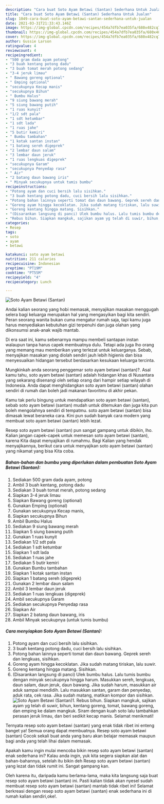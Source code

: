```yaml
---
description: "Cara buat Soto Ayam Betawi (Santan) Sederhana Untuk Jualan"
title: "Cara buat Soto Ayam Betawi (Santan) Sederhana Untuk Jualan"
slug: 1049-cara-buat-soto-ayam-betawi-santan-sederhana-untuk-jualan
date: 2021-03-31T21:33:43.146Z
image: https://img-global.cpcdn.com/recipes/454a7dfb7ea035fa/680x482cq70/soto-ayam-betawi-santan-foto-resep-utama.jpg
thumbnail: https://img-global.cpcdn.com/recipes/454a7dfb7ea035fa/680x482cq70/soto-ayam-betawi-santan-foto-resep-utama.jpg
cover: https://img-global.cpcdn.com/recipes/454a7dfb7ea035fa/680x482cq70/soto-ayam-betawi-santan-foto-resep-utama.jpg
author: Gussie Larson
ratingvalue: 4
reviewcount: 4
recipeingredient:
- "500 gram dada ayam potong"
- "3 buah kentang potong dadu"
- "3 buah tomat merah potong sedang"
- "3-4 jeruk limau"
- " Bawang goreng optional"
- " Emping optional"
- "secukupnya Kecap manis"
- "secukupnya Bihun"
- " Bumbu Halus"
- "9 siung bawang merah"
- "5 siung bawang putih"
- "1 ruas kunyit"
- "1/2 sdt pala"
- "1 sdt ketumbar"
- "1 sdt lada"
- "1 ruas jahe"
- "5 butir kemiri"
- " Bumbu tambahan"
- "1 kotak santan instan"
- "1 batang sereh digeprek"
- "2 lembar daun salam"
- "3 lembar daun jeruk"
- "1 ruas lengkuas digeprek"
- "secukupnya Garam"
- "secukupnya Penyedap rasa"
- " Air"
- "2 batang daun bawang iris"
- " Minyak secukupnya untuk tumis bumbu"
recipeinstructions:
- "Potong ayam dan cuci bersih lalu sisihkan."
- "3 buah kentang potong dadu, cuci bersih lalu sisihkan."
- "Potong bahan lainnya seperti tomat dan daun bawang. Geprek sereh dan lengkuas, sisihkan."
- "Goreng ayam hingga kecoklatan. Jika sudah matang tiriskan, lalu suwir."
- "Goreng kentang hingga matang. Sisihkan."
- "(Disarankan langsung di panci) Ulek bumbu halus. Lalu tumis bumbu dengan minyak secukupnya hingga harum. Masukkan sereh, lengkuas, daun salam, daun jeruk, daun bawang. Jika sudah harum, masukkan air aduk sampai mendidih. Lalu masukkan santan, garam dan penyedap, aduk rata, cek rasa. Jika sudah matang, matikan kompor dan sisihkan."
- "Rebus bihun. Siapkan mangkuk, sajikan ayam yg telah di suwir, bihun, kentang goreng, tomat, bawang goreng, dan emping ke dalam mangkuk. Siram dengan kuah soto lalu tambahkan perasan jeruk limau, dan beri sedikit kecap manis. Selamat menikmati!"
categories:
- Resep
tags:
- soto
- ayam
- betawi

katakunci: soto ayam betawi 
nutrition: 211 calories
recipecuisine: Indonesian
preptime: "PT19M"
cooktime: "PT55M"
recipeyield: "4"
recipecategory: Lunch

---
```



![Soto Ayam Betawi (Santan)](https://img-global.cpcdn.com/recipes/454a7dfb7ea035fa/680x482cq70/soto-ayam-betawi-santan-foto-resep-utama.jpg)

Andai kalian seorang yang hobi memasak, menyajikan masakan menggugah selera bagi keluarga merupakan hal yang mengasyikan bagi kita sendiri. Peran seorang  wanita bukan cuma mengatur rumah saja, tapi kamu juga harus menyediakan kebutuhan gizi terpenuhi dan juga olahan yang dikonsumsi anak-anak wajib mantab.

Di era  saat ini, kamu sebenarnya mampu membeli santapan instan walaupun tanpa harus capek membuatnya dulu. Tetapi ada juga lho orang yang memang mau memberikan yang terlezat untuk keluarganya. Sebab, menyajikan masakan yang diolah sendiri jauh lebih higienis dan bisa menyesuaikan hidangan tersebut berdasarkan kesukaan keluarga tercinta. 



Mungkinkah anda seorang penggemar soto ayam betawi (santan)?. Asal kamu tahu, soto ayam betawi (santan) adalah hidangan khas di Nusantara yang sekarang disenangi oleh setiap orang dari hampir setiap wilayah di Indonesia. Anda dapat menghidangkan soto ayam betawi (santan) olahan sendiri di rumah dan boleh jadi makanan favoritmu di akhir pekan.

Kamu tak perlu bingung untuk mendapatkan soto ayam betawi (santan), sebab soto ayam betawi (santan) mudah untuk ditemukan dan juga kita pun boleh mengolahnya sendiri di tempatmu. soto ayam betawi (santan) bisa dimasak lewat beraneka cara. Kini pun sudah banyak cara modern yang membuat soto ayam betawi (santan) lebih lezat.

Resep soto ayam betawi (santan) pun sangat gampang untuk dibikin, lho. Kalian jangan capek-capek untuk memesan soto ayam betawi (santan), karena Kita dapat menyajikan di rumahmu. Bagi Kalian yang hendak menyajikannya, berikut cara untuk menyajikan soto ayam betawi (santan) yang nikamat yang bisa Kita coba.

<!--inarticleads1-->

##### Bahan-bahan dan bumbu yang diperlukan dalam pembuatan Soto Ayam Betawi (Santan):

1. Sediakan 500 gram dada ayam, potong
1. Ambil 3 buah kentang, potong dadu
1. Sediakan 3 buah tomat merah, potong sedang
1. Siapkan 3-4 jeruk limau
1. Siapkan  Bawang goreng (optional)
1. Gunakan  Emping (optional)
1. Gunakan secukupnya Kecap manis,
1. Siapkan secukupnya Bihun
1. Ambil  Bumbu Halus
1. Sediakan 9 siung bawang merah
1. Siapkan 5 siung bawang putih
1. Gunakan 1 ruas kunyit
1. Sediakan 1/2 sdt pala
1. Sediakan 1 sdt ketumbar
1. Siapkan 1 sdt lada
1. Sediakan 1 ruas jahe
1. Sediakan 5 butir kemiri
1. Gunakan  Bumbu tambahan
1. Siapkan 1 kotak santan instan
1. Siapkan 1 batang sereh (digeprek)
1. Gunakan 2 lembar daun salam
1. Ambil 3 lembar daun jeruk
1. Sediakan 1 ruas lengkuas (digeprek)
1. Ambil secukupnya Garam
1. Sediakan secukupnya Penyedap rasa
1. Siapkan  Air
1. Siapkan 2 batang daun bawang, iris
1. Ambil  Minyak secukupnya (untuk tumis bumbu)




<!--inarticleads2-->

##### Cara menyiapkan Soto Ayam Betawi (Santan):

1. Potong ayam dan cuci bersih lalu sisihkan.
1. 3 buah kentang potong dadu, cuci bersih lalu sisihkan.
1. Potong bahan lainnya seperti tomat dan daun bawang. Geprek sereh dan lengkuas, sisihkan.
1. Goreng ayam hingga kecoklatan. Jika sudah matang tiriskan, lalu suwir.
1. Goreng kentang hingga matang. Sisihkan.
1. (Disarankan langsung di panci) Ulek bumbu halus. Lalu tumis bumbu dengan minyak secukupnya hingga harum. Masukkan sereh, lengkuas, daun salam, daun jeruk, daun bawang. Jika sudah harum, masukkan air aduk sampai mendidih. Lalu masukkan santan, garam dan penyedap, aduk rata, cek rasa. Jika sudah matang, matikan kompor dan sisihkan.
<img src="//assets-global.cpcdn.com/assets/icons/button_play-2c75c40dde080a61004c1f40b05d8f140eaff45d7e9e6481dc71c63d2e7c4909.png" alt="Soto Ayam Betawi (Santan)">1. Rebus bihun. Siapkan mangkuk, sajikan ayam yg telah di suwir, bihun, kentang goreng, tomat, bawang goreng, dan emping ke dalam mangkuk. Siram dengan kuah soto lalu tambahkan perasan jeruk limau, dan beri sedikit kecap manis. Selamat menikmati!




Ternyata resep soto ayam betawi (santan) yang enak tidak ribet ini enteng banget ya! Semua orang dapat membuatnya. Resep soto ayam betawi (santan) Cocok sekali buat anda yang baru akan belajar memasak maupun bagi anda yang telah lihai dalam memasak.

Apakah kamu ingin mulai mencoba bikin resep soto ayam betawi (santan) enak sederhana ini? Kalau anda ingin, yuk kita segera siapkan alat dan bahan-bahannya, setelah itu bikin deh Resep soto ayam betawi (santan) yang lezat dan tidak rumit ini. Sangat gampang kan. 

Oleh karena itu, daripada kamu berlama-lama, maka kita langsung saja buat resep soto ayam betawi (santan) ini. Pasti kalian tiidak akan nyesel sudah membuat resep soto ayam betawi (santan) mantab tidak ribet ini! Selamat berkreasi dengan resep soto ayam betawi (santan) enak sederhana ini di rumah kalian sendiri,oke!.


